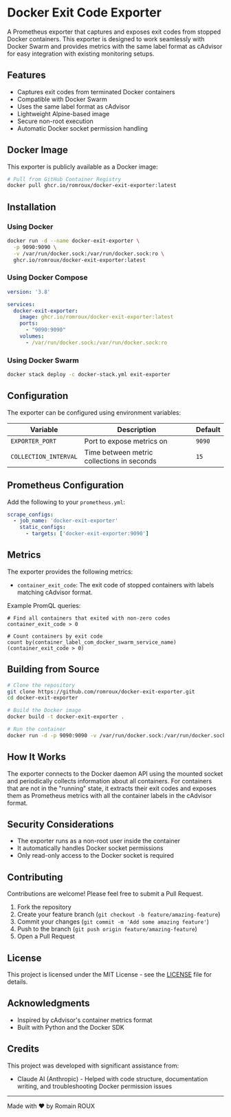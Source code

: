 # Docker Exit Code Exporter

A Prometheus exporter that captures and exposes exit codes from stopped Docker containers. This exporter is designed to work seamlessly with Docker Swarm and provides metrics with the same label format as cAdvisor for easy integration with existing monitoring setups.

## Features

- Captures exit codes from terminated Docker containers
- Compatible with Docker Swarm
- Uses the same label format as cAdvisor
- Lightweight Alpine-based image
- Secure non-root execution
- Automatic Docker socket permission handling

## Docker Image

This exporter is publicly available as a Docker image:

```bash
# Pull from GitHub Container Registry
docker pull ghcr.io/romroux/docker-exit-exporter:latest
```

## Installation

### Using Docker

```bash
docker run -d --name docker-exit-exporter \
  -p 9090:9090 \
  -v /var/run/docker.sock:/var/run/docker.sock:ro \
  ghcr.io/romroux/docker-exit-exporter:latest
```

### Using Docker Compose

```yaml
version: '3.8'

services:
  docker-exit-exporter:
    image: ghcr.io/romroux/docker-exit-exporter:latest
    ports:
      - "9090:9090"
    volumes:
      - /var/run/docker.sock:/var/run/docker.sock:ro
```

### Using Docker Swarm

```bash
docker stack deploy -c docker-stack.yml exit-exporter
```

## Configuration

The exporter can be configured using environment variables:

| Variable | Description | Default |
|----------|-------------|---------|
| `EXPORTER_PORT` | Port to expose metrics on | `9090` |
| `COLLECTION_INTERVAL` | Time between metric collections in seconds | `15` |

## Prometheus Configuration

Add the following to your `prometheus.yml`:

```yaml
scrape_configs:
  - job_name: 'docker-exit-exporter'
    static_configs:
      - targets: ['docker-exit-exporter:9090']
```

## Metrics

The exporter provides the following metrics:

- `container_exit_code`: The exit code of stopped containers with labels matching cAdvisor format.

Example PromQL queries:

```
# Find all containers that exited with non-zero codes
container_exit_code > 0

# Count containers by exit code
count by(container_label_com_docker_swarm_service_name) (container_exit_code > 0)
```

## Building from Source

```bash
# Clone the repository
git clone https://github.com/romroux/docker-exit-exporter.git
cd docker-exit-exporter

# Build the Docker image
docker build -t docker-exit-exporter .

# Run the container
docker run -d -p 9090:9090 -v /var/run/docker.sock:/var/run/docker.sock:ro docker-exit-exporter
```

## How It Works

The exporter connects to the Docker daemon API using the mounted socket and periodically collects information about all containers. For containers that are not in the "running" state, it extracts their exit codes and exposes them as Prometheus metrics with all the container labels in the cAdvisor format.

## Security Considerations

- The exporter runs as a non-root user inside the container
- It automatically handles Docker socket permissions
- Only read-only access to the Docker socket is required

## Contributing

Contributions are welcome! Please feel free to submit a Pull Request.

1. Fork the repository
2. Create your feature branch (`git checkout -b feature/amazing-feature`)
3. Commit your changes (`git commit -m 'Add some amazing feature'`)
4. Push to the branch (`git push origin feature/amazing-feature`)
5. Open a Pull Request

## License

This project is licensed under the MIT License - see the [LICENSE](LICENSE) file for details.

## Acknowledgments

- Inspired by cAdvisor's container metrics format
- Built with Python and the Docker SDK

## Credits

This project was developed with significant assistance from:
- Claude AI (Anthropic) - Helped with code structure, documentation writing, and troubleshooting Docker permission issues

---

Made with ❤️ by Romain ROUX